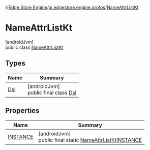 //[Edge Store Engine](../../../index.md)/[ai.edgestore.engine.protos](../index.md)/[NameAttrListKt](index.md)

# NameAttrListKt

[androidJvm]\
public class [NameAttrListKt](index.md)

## Types

| Name | Summary |
|---|---|
| [Dsl](-dsl/index.md) | [androidJvm]<br>public final class [Dsl](-dsl/index.md) |

## Properties

| Name | Summary |
|---|---|
| [INSTANCE](index.md#-427813372%2FProperties%2F-89531115) | [androidJvm]<br>public final static [NameAttrListKt](index.md)[INSTANCE](index.md#-427813372%2FProperties%2F-89531115) |

